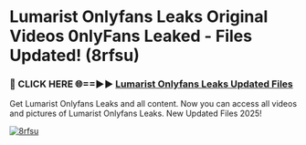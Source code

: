 # Lumarist Onlyfans Leaks Original Videos 0nlyFans Leaked - Files Updated! (8rfsu)

<h3>🔴 CLICK HERE 🌐==►► <a href="https://tinyurl.com/2wckxsce" rel="nofollow">Lumarist Onlyfans Leaks Updated Files</a></h3>

Get Lumarist Onlyfans Leaks and all content. Now you can access all videos and pictures of Lumarist Onlyfans Leaks. New Updated Files 2025!

[![8rfsu](https://i.imgur.com/AFduVYN.gif)](https://tinyurl.com/2wckxsce)

